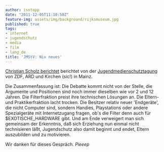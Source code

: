 ```yaml
---
author: isotopp
date: "2011-12-05T11:10:50Z"
feature-img: assets/img/background/rijksmuseum.jpg
published: true
tags:
- internet
- jugendschutz
- media
- film
- lang_de
title: 'JMStV: Nix neues'
---
```

[Christian Scholz berichtet](http://mrtopf.de/blog/politik-politics/jugendmedienschutztagung-zdf/)
berichtet von der 
[Jugendmedienschutztagung](http://www.unternehmen.zdf.de/index.php?id=245&artid=473&backpid=244&cHash=64c3b1168a/)
von ZDF, ARD und Kirchen (sic!) in Mainz.

Die Zusammenfassung ist: Die Debatte kommt nicht von der Stelle, die
Argumente und Positionen sind noch immer dieselben wie vor 2 und 12 Jahren.
Die Filterfraktion preist ihre technischen Lösungen an. Die Eltern- und
Praktikerfraktion lacht trocken. Die Besitzer relativ neuer 'Endgeräte', die
nicht Computer sind, sondern Handies, Playstations oder andere Spezialgeräte
mit Internetzugang fragen, ob's die Filter denn auch für $EXOTISCHE_HARDWARE
gibt. Und am Ende verweigert man sich gemeinsam der Erkenntnis, daß sich
Erziehung nun einmal nicht technisieren läßt, Jugendschutz also damit
beginnt und endet, Eltern auszubilden und zu motivieren.

Wir danken für dieses Gespräch. *Pieeep*
